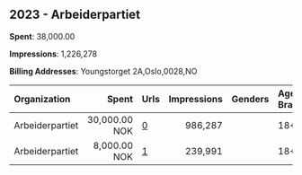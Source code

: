 ## 2023 - Arbeiderpartiet 
**Spent**: 38,000.00

**Impressions**: 1,226,278

**Billing Addresses**: Youngstorget 2A,Oslo,0028,NO

|Organization|Spent|Urls|Impressions|Genders|Age Brackets|Country Codes|
|:---|---:|:---|---:|:---|:---|:---|
|Arbeiderpartiet|30,000.00 NOK|[0](https://www.snap.com/political-ads/asset/3942cc5d004cb76431f68b39ac440b6a6ea5d553877c87d35077bf1d18bf0a70?mediaType=mp4)|986,287||18+|norway|
|Arbeiderpartiet|8,000.00 NOK|[1](https://www.snap.com/political-ads/asset/3942cc5d004cb76431f68b39ac440b6a6ea5d553877c87d35077bf1d18bf0a70?mediaType=mp4)|239,991||18+|norway|
